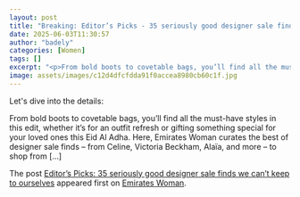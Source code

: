 ```yaml
---
layout: post
title: "Breaking: Editor’s Picks - 35 seriously good designer sale finds we can’t keep to ourselves"
date: 2025-06-03T11:30:57
author: "badely"
categories: [Women]
tags: []
excerpt: "<p>From bold boots to covetable bags, you’ll find all the must-have styles in this edit, whether it’s for an outfit refresh or gifting something speci"
image: assets/images/c12d4dfcfdda91f0accea8980cb60c1f.jpg
---
```


Let's dive into the details: <p>From bold boots to covetable bags, you’ll find all the must-have styles in this edit, whether it’s for an outfit refresh or gifting something special for your loved ones this Eid Al Adha. Here, Emirates Woman curates the best of designer sale finds &#8211; from Celine, Victoria Beckham, Alaïa, and more &#8211; to shop from [&#8230;]</p>
<p>The post <a href="https://emirateswoman.com/editors-picks-35-seriously-good-designer-sale-finds-we-cant-keep-to-ourselves/" rel="nofollow">Editor&#8217;s Picks: 35 seriously good designer sale finds we can&#8217;t keep to ourselves</a> appeared first on <a href="https://emirateswoman.com" rel="nofollow">Emirates Woman</a>.</p>

